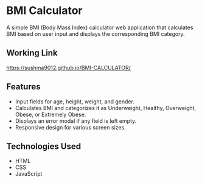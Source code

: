 # BMI Calculator

A simple BMI (Body Mass Index) calculator web application that calculates BMI based on user input and displays the corresponding BMI category.

## Working Link

https://sushma9012.github.io/BMI-CALCULATOR/

## Features

- Input fields for age, height, weight, and gender.
- Calculates BMI and categorizes it as Underweight, Healthy, Overweight, Obese, or Extremely Obese.
- Displays an error modal if any field is left empty.
- Responsive design for various screen sizes.

## Technologies Used

- HTML
- CSS
- JavaScript

